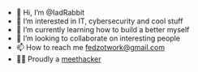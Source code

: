 - 👋 Hi, I’m @IadRabbit
- 👀 I’m interested in IT, cybersecurity and cool stuff
- 🌱 I’m currently learning how to build a better myself
- 💞️ I’m looking to collaborate on interesting people
- 📫 How to reach me fedzotwork@gmail.com
- 👨‍💻 Proudly a [meethacker](https://meethack.it/about/)

<!---
IadRabbit/IadRabbit is a ✨ special ✨ repository because its `README.md` (this file) appears on your GitHub profile.
You can click the Preview link to take a look at your changes.
--->
